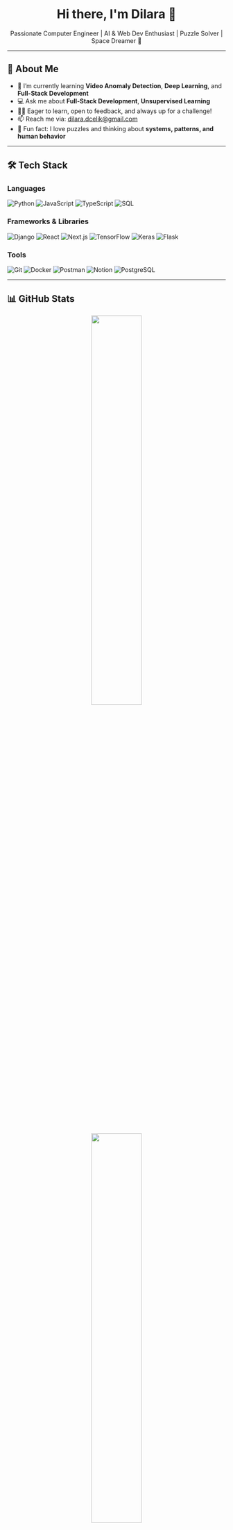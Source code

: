 <h1 align="center">Hi there, I'm Dilara 👋</h1>

<p align="center">
Passionate Computer Engineer | AI & Web Dev Enthusiast | Puzzle Solver | Space Dreamer 🚀
</p>

---

## 🚀 About Me

- 🌱 I’m currently learning **Video Anomaly Detection**, **Deep Learning**, and **Full-Stack Development**
- 💻 Ask me about **Full-Stack Development**, **Unsupervised Learning**
- 🙋‍♀️ Eager to learn, open to feedback, and always up for a challenge!
- 📫 Reach me via: [dilara.dcelik@gmail.com](mailto:dilara.dcelik@gmail.com)
- 🧠 Fun fact: I love puzzles and thinking about **systems, patterns, and human behavior**

---

## 🛠️ Tech Stack

### Languages  
![Python](https://img.shields.io/badge/-Python-333333?style=flat&logo=python) 
![JavaScript](https://img.shields.io/badge/-JavaScript-333333?style=flat&logo=javascript)
![TypeScript](https://img.shields.io/badge/-TypeScript-333333?style=flat&logo=typescript)
![SQL](https://img.shields.io/badge/-SQL-333333?style=flat&logo=mysql)

### Frameworks & Libraries  
![Django](https://img.shields.io/badge/-Django-092E20?style=flat&logo=django) 
![React](https://img.shields.io/badge/-React-20232A?style=flat&logo=react)
![Next.js](https://img.shields.io/badge/-Next.js-000000?style=flat&logo=next.js)
![TensorFlow](https://img.shields.io/badge/-TensorFlow-FF6F00?style=flat&logo=tensorflow)
![Keras](https://img.shields.io/badge/-Keras-D00000?style=flat&logo=keras)
![Flask](https://img.shields.io/badge/-Flask-000000?style=flat&logo=flask)

### Tools  
![Git](https://img.shields.io/badge/-Git-F05032?style=flat&logo=git)
![Docker](https://img.shields.io/badge/-Docker-2496ED?style=flat&logo=docker)
![Postman](https://img.shields.io/badge/-Postman-FF6C37?style=flat&logo=postman)
![Notion](https://img.shields.io/badge/-Notion-000000?style=flat&logo=notion)
![PostgreSQL](https://img.shields.io/badge/-PostgreSQL-336791?style=flat&logo=postgresql)

---

## 📊 GitHub Stats

<p align="center">
  <img src="https://github-readme-stats.vercel.app/api?username=dilaraacelik&show_icons=true&theme=radical" width="48%" />
</p>

<p align="center">
  <img src="https://github-readme-stats.vercel.app/api/top-langs/?username=dilaraacelik&layout=compact&theme=radical" width="48%" />
</p>

---

## 🌱 Currently Working On

- 🎯 Building **Life Catcher** — a personal progress tracking web app  
- 📹 Training a **video anomaly detection model** using CNNs + Transformers and GANs 
- 🧠 Exploring deep learning models and building modern full-stack web platforms 

---

## ✨ Quote of the Day

> "Simplicity is the ultimate sophistication." — Leonardo da Vinci

---

## 💫 Developer Vibes

😎 Code Like a Girl  
🧠 Learning never stops  
🔥 Bugs fear me  
🚀 Trying to touch the stars


---

<p align="center">
  <img src="https://media.giphy.com/media/ZVik7pBtu9dNS/giphy.gif" width="300" />
</p>


<!--
**dilaraacelik/dilaraacelik** is a ✨ _special_ ✨ repository because its `README.md` (this file) appears on your GitHub profile.

Here are some ideas to get you started:

- 🔭 I’m currently working on ...
- 🌱 I’m currently learning ...
- 👯 I’m looking to collaborate on ...
- 🤔 I’m looking for help with ...
- 💬 Ask me about ...
- 📫 How to reach me: ...
- 😄 Pronouns: ...
- ⚡ Fun fact: ...
-->
